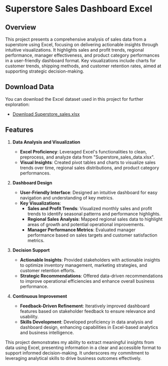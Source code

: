 # Superstore Sales Dashboard Excel

## Overview

This project presents a comprehensive analysis of sales data from a superstore using Excel, focusing on delivering actionable insights through intuitive visualizations. It highlights sales and profit trends, regional performance, manager effectiveness, and product category performances in a user-friendly dashboard format. Key visualizations include charts for customer trends, shipping methods, and customer retention rates, aimed at supporting strategic decision-making.

## Download Data

You can download the Excel dataset used in this project for further exploration:

- [Download Superstore_sales.xlsx](Superstore_sales.xlsx)

## Features

1. **Data Analysis and Visualization**
   - **Excel Proficiency**: Leveraged Excel's functionalities to clean, preprocess, and analyze data from "Superstore_sales_data.xlsx".
   - **Visual Insights**: Created pivot tables and charts to visualize sales trends over time, regional sales distributions, and product category performances.

2. **Dashboard Design**
   - **User-Friendly Interface**: Designed an intuitive dashboard for easy navigation and understanding of key metrics.
   - **Key Visualizations**:
     - **Sales and Profit Trends**: Visualized monthly sales and profit trends to identify seasonal patterns and performance highlights.
     - **Regional Sales Analysis**: Mapped regional sales data to highlight areas of growth and potential operational improvements.
     - **Manager Performance Metrics**: Evaluated manager performance based on sales targets and customer satisfaction metrics.

3. **Decision Support**
   - **Actionable Insights**: Provided stakeholders with actionable insights to optimize inventory management, marketing strategies, and customer retention efforts.
   - **Strategic Recommendations**: Offered data-driven recommendations to improve operational efficiencies and enhance overall business performance.

4. **Continuous Improvement**
   - **Feedback-Driven Refinement**: Iteratively improved dashboard features based on stakeholder feedback to ensure relevance and usability.
   - **Skills Development**: Developed proficiency in data analysis and dashboard design, enhancing capabilities in Excel-based analytics and business intelligence.

This project demonstrates my ability to extract meaningful insights from data using Excel, presenting information in a clear and accessible format to support informed decision-making. It underscores my commitment to leveraging analytical skills to drive business outcomes effectively.
